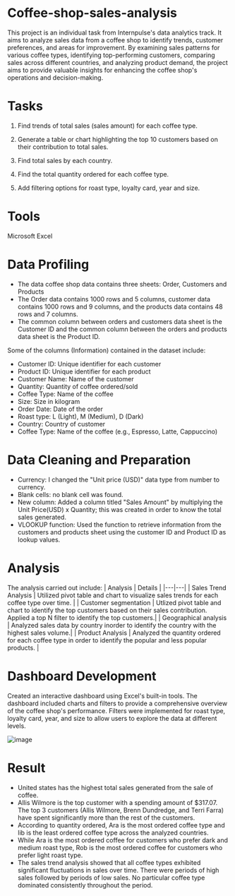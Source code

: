 # Coffee-shop-sales-analysis
This project is an individual task from Internpulse's data analytics track. It aims to analyze sales data from a coffee shop to identify trends, customer preferences, and areas for improvement. By examining sales patterns for various coffee types, identifying top-performing customers, comparing sales across different countries, and analyzing product demand, the project aims to provide valuable insights for enhancing the coffee shop's operations and decision-making.

# Tasks
1. Find trends of total sales (sales amount) for each coffee type.

2. Generate a table or chart highlighting the top 10 customers based on their contribution to total sales.

3. Find total sales by each country.
  
4. Find the total quantity ordered for each coffee type.

5. Add filtering options for roast type, loyalty card, year and size.
# Tools
Microsoft Excel
# Data Profiling
- The data coffee shop data contains three sheets: Order, Customers and Products
- The Order data contains 1000 rows and 5 columns, customer data contains 1000 rows and 9 columns, and the products data contains 48 rows and 7 columns.
- The common column between orders and customers data sheet is the Customer ID and the common column between the orders and products data sheet is the Product ID.

Some of the columns (Information) contained in the dataset include:
- Customer ID: Unique identifier for each customer
- Product ID: Unique identifier for each product
- Customer Name: Name of the customer
- Quantity: Quantity of coffee ordered/sold
- Coffee Type: Name of the coffee
- Size: Size in kilogram
- Order Date: Date of the order
- Roast type: L (Light), M (Medium), D (Dark)
- Country: Country of customer
- Coffee Type: Name of the coffee (e.g., Espresso, Latte, Cappuccino)
# Data Cleaning and Preparation
- Currency: I changed the "Unit price (USD)" data type from number to currency.
- Blank cells: no blank cell was found.
- New column: Added a column titled "Sales Amount" by multiplying the Unit Price(USD) x Quantity; this was created in order to know the total sales generated.
- VLOOKUP function: Used the function to retrieve information from the customers and products sheet using the customer ID and Product ID as lookup values. 
# Analysis
The analysis carried out include:
| Analysis | Details |
|---|---|
| Sales Trend Analysis | Utilized pivot table and chart to visualize sales trends for each coffee type over time. |
| Customer segmentation | Utlized pivot table and chart to identify the top customers based on their sales contribution. Applied a top N filter to identify the top customers.|
| Geographical analysis | Analyzed sales data by country inorder to identify the country with the highest sales volume.|
| Product Analysis | Analyzed the quantity ordered for each coffee type in order to identify the popular and less popular products. |
# Dashboard Development
Created an interactive dashboard using Excel's built-in tools. The dashboard included charts and filters to provide a comprehensive overview of the coffee shop's performance. Filters were implemented for roast type, loyalty card, year, and size to allow users to explore the data at different levels.

![image](https://github.com/user-attachments/assets/d2bfeede-7ce0-44f5-bd52-54f995c6800e)

# Result
- United states has the highest total sales generated from the sale of coffee.
- Allis Wilmore is the top customer with a spending amount of $317.07. The top 3 customers (Allis Wilmore, Brenn Dundredge, and Terri Farra) have spent significantly more than the rest of the customers.
- According to quantity ordered, Ara is the most ordered coffee type and lib is the least ordered coffee type across the analyzed countries.
- While Ara is the most ordered coffee for customers who prefer dark and medium roast type, Rob is the most ordered coffee for customers who prefer light roast type.
- The sales trend analysis showed that all coffee types exhibited significant fluctuations in sales over time. There were periods of high sales followed by periods of low sales. No particular coffee type dominated consistently throughout the period.

